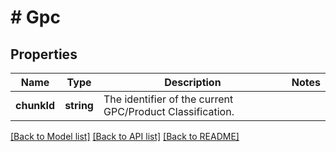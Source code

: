 # # Gpc

## Properties

Name | Type | Description | Notes
------------ | ------------- | ------------- | -------------
**chunkId** | **string** | The identifier of the current GPC/Product Classification. |

[[Back to Model list]](../../README.md#models) [[Back to API list]](../../README.md#endpoints) [[Back to README]](../../README.md)
